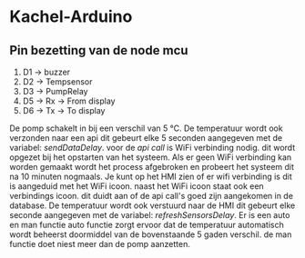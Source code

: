 # Kachel-Arduino

## Pin bezetting van de node mcu

1. D1 -> buzzer
2. D2 -> Tempsensor
3. D3 -> PumpRelay
4. D5 -> Rx -> From display
5. D6 -> Tx -> To display

De pomp schakelt in bij een verschil van 5 °C.
De temperatuur wordt ook verzonden naar een api dit gebeurt elke 5 seconden aangegeven met de variabel: *sendDataDelay*. voor de *api call* is WiFi verbinding nodig. dit wordt opgezet bij het opstarten van het systeem. Als er geen WiFi verbinding kan worden gemaakt wordt het process afgebroken en probeert het systeem dit na 10 minuten nogmaals. Je kunt op het HMI zien of er wifi verbinding is dit is aangeduid met het WiFi icoon.
naast het WiFi icoon staat ook een verbindings icoon. dit duidt aan of de api call's goed zijn aangekomen in de database.
De temperatuur wordt ook verstuurd naar de HMI dit gebeurt elke seconde aangegeven met de variabel: *refreshSensorsDelay*.
Er is een auto en man functie auto functie zorgt ervoor dat de temperatuur automatisch wordt beheerst doormiddel van de bovenstaande 5 gaden verschil. de man functie doet niest meer dan de pomp aanzetten.
